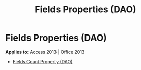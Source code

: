 ﻿---
title: Fields Properties (DAO)
TOCTitle: Properties
ms:assetid: 5f1cd784-8e43-43a6-8df5-fd8a1aac1821
ms:mtpsurl: https://msdn.microsoft.com/library/Dn142161(v=office.15)
ms:contentKeyID: 52072649
ms.date: 09/18/2015
mtps_version: v=office.15
---

# Fields Properties (DAO)


**Applies to**: Access 2013 | Office 2013



  - [Fields.Count Property (DAO)](fields-count-property-dao.md)

